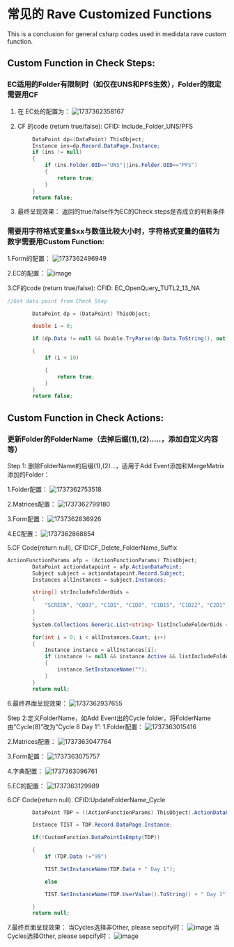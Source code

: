 # 常见的 Rave Customized Functions
This is a conclusion for general csharp codes used in medidata rave custom function.

## Custom Function in Check Steps:
### EC适用的Folder有限制时（如仅在UNS和PFS生效），Folder的限定需要用CF
1. 在 EC处的配置为：
![1737362358167](https://github.com/user-attachments/assets/73c73ac2-e612-4a56-a848-2179d31614e1)

2. CF 的code (return true/false): CFID: Include_Folder_UNS/PFS
```c#
        DataPoint dp=(DataPoint) ThisObject;
        Instance ins=dp.Record.DataPage.Instance;
        if (ins != null)
        {
            if (ins.Folder.OID=="UNS"||ins.Folder.OID=="PFS")
            {
                return true;
            }
        }
        return false;

```
3. 最终呈现效果：
返回的true/false作为EC的Check steps是否成立的判断条件

### 需要用字符格式变量$xx与数值比较大小时，字符格式变量的值转为数字需要用Custom Function:
1.Form的配置：
![1737362496949](https://github.com/user-attachments/assets/7b65a7ce-8dea-46e9-b073-129b72711cc2)

2.EC的配置：
![image](https://github.com/user-attachments/assets/1806d8a9-128d-4895-adf7-0130be93dcd9)

3.CF的code (return true/false): CFID: EC_OpenQuery_TUTL2_13_NA
```C#
//Get data point from Check Step

        DataPoint dp = (DataPoint) ThisObject;

        double i = 0;

        if (dp.Data != null && Double.TryParse(dp.Data.ToString(), out i))

        {
            if (i < 10)

            {
                return true;
            }
        }
        return false;

```

## Custom Function in Check Actions:
### 更新Folder的FolderName（去掉后缀(1),(2)…..，添加自定义内容等）
Step 1: 删除FolderName的后缀(1),(2)…，适用于Add Event添加和MergeMatrix添加的Folder：

1.Folder配置：
![1737362753518](https://github.com/user-attachments/assets/9f35931d-513a-43e6-b8f7-841ae66ad2f3)

2.Matrices配置：
![1737362799180](https://github.com/user-attachments/assets/0a5b3580-58f9-4bc9-8fa7-6e833e3542b2)

3.Form配置：
![1737362836926](https://github.com/user-attachments/assets/9ce6ec80-efd1-4b07-a98f-23da5312bce6)

4.EC配置：
![1737362868854](https://github.com/user-attachments/assets/cb19300c-adcf-49bc-a1bc-59e3efd68a41)

5.CF Code(return null), CFID:CF_Delete_FolderName_Suffix
```C#
ActionFunctionParams afp = (ActionFunctionParams) ThisObject;
        DataPoint actiondatapoint = afp.ActionDataPoint;
        Subject subject = actiondatapoint.Record.Subject;
        Instances allInstances = subject.Instances;

        string[] strIncludeFolderOids =
        {
            "SCREEN", "C0D3", "C1D1", "C1D8", "C1D15", "C1D22", "C2D1", "C2D15", "PC", "EXPPC", "LOG", "PANTU", "DTH" , "EOT", "EOTV", "EOS" , "TUMOR", "SAFFU", "OS"
        }
        ;
        System.Collections.Generic.List<string> listIncludeFolderOids = new System.Collections.Generic.List<string>(strIncludeFolderOids);

        for(int i = 0; i < allInstances.Count; i++)
        {
            Instance instance = allInstances[i];
            if (instance != null && instance.Active && listIncludeFolderOids.Contains(instance.Folder.OID))
            {
                instance.SetInstanceName("");
            }
        }
        return null;
```

6.最终界面呈现效果：
![1737362937655](https://github.com/user-attachments/assets/db5bf190-a419-4fec-a525-b9dbca1ed811)

Step 2:定义FolderName，如Add Event出的Cycle folder，将FolderName由”Cycle(8)”改为”Cycle 8 Day 1”:
1.Folder配置：
![1737363015416](https://github.com/user-attachments/assets/46f10fed-d338-409e-8ea0-09f51bfa9afa)

2.Matrices配置：
![1737363047764](https://github.com/user-attachments/assets/0bfc3010-ead6-497b-9963-d13b6c8439df)

3.Form配置：
![1737363075757](https://github.com/user-attachments/assets/b75b680c-1efd-4b47-8439-fed63e9bcdbf)

4.字典配置：
![1737363096761](https://github.com/user-attachments/assets/28f36dad-5fea-4f0a-a981-8a22615ff5f1)

5.EC的配置：
![1737363129989](https://github.com/user-attachments/assets/8a2db295-feb8-4df6-9ead-01dd6befc815)

6.CF Code(return null). CFID:UpdateFolderName_Cycle
```C#
        DataPoint TDP = ((ActionFunctionParams) ThisObject).ActionDataPoint;

        Instance TIST = TDP.Record.DataPage.Instance;

        if(!CustomFunction.DataPointIsEmpty(TDP))

        {
            if (TDP.Data !="99")

            TIST.SetInstanceName(TDP.Data + " Day 1");

            else

            TIST.SetInstanceName(TDP.UserValue().ToString() + " Day 1");

        }
        return null;

```
7.最终页面呈现效果：
当Cycles选择非Other, please sepcify时：
![image](https://github.com/user-attachments/assets/dec9cc52-89ce-42fb-b4b7-f9263c2e1335)
当Cycles选择Other, please sepcify时：
![image](https://github.com/user-attachments/assets/1e8e23b1-7d56-4496-9eb5-83818af021d7)
